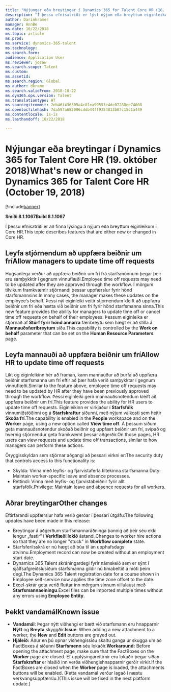 ```yaml
---
title: "Nýjungar eða breytingar í Dynamics 365 for Talent Core HR (16. október 2018)"
description: "Í þessu efnisatriði er lýst nýjum eða breyttum eiginleikum í Microsoft Dynamics 365 for Talent Core HR."
author: Darinkramer
manager: AnnBe
ms.date: 10/22/2018
ms.topic: article
ms.prod: 
ms.service: dynamics-365-talent
ms.technology: 
ms.search.form: 
audience: Application User
ms.reviewer: josaw
ms.search.scope: Talent
ms.custom: 
ms.assetid: 
ms.search.region: Global
ms.author: dkrame
ms.search.validFrom: 2018-10-22
ms.dyn365.ops.version: Talent
ms.translationtype: HT
ms.sourcegitcommit: 2eb46f436305a4c81ea99553e4dc07288ee74008
ms.openlocfilehash: 7da597a682006cddb44ff9354813b07c15c1a449
ms.contentlocale: is-is
ms.lasthandoff: 10/22/2018

---
```

# <a name="whats-new-or-changed-in-dynamics-365-for-talent-core-hr-october-19-2018"></a><span data-ttu-id="9f26c-103">Nýjungar eða breytingar í Dynamics 365 for Talent Core HR (19. október 2018)</span><span class="sxs-lookup"><span data-stu-id="9f26c-103">What's new or changed in Dynamics 365 for Talent Core HR (October 19, 2018)</span></span>

[!include[banner](includes/banner.md)]

<span data-ttu-id="9f26c-104">**Smíði 8.1.1067**</span><span class="sxs-lookup"><span data-stu-id="9f26c-104">**Build 8.1.1067**</span></span>

<span data-ttu-id="9f26c-105">Í þessu efnisatriði er að finna lýsingu á nýjum eða breyttum eiginleikum í Core HR.</span><span class="sxs-lookup"><span data-stu-id="9f26c-105">This topic describes features that are either new or changed in Core HR.</span></span>

## <a name="allow-managers-to-update-time-off-requests"></a><span data-ttu-id="9f26c-106">Leyfa stjórnendum að uppfæra beiðnir um frí</span><span class="sxs-lookup"><span data-stu-id="9f26c-106">Allow managers to update time off requests</span></span>

<span data-ttu-id="9f26c-107">Hugsanlega verður að uppfæra beiðnir um frí frá starfsmönnum þegar þeir eru samþykktir í gegnum vinnuflæði.</span><span class="sxs-lookup"><span data-stu-id="9f26c-107">Employee time off requests may need to be updated after they are approved through the workflow.</span></span> <span data-ttu-id="9f26c-108">Í mörgum tilvikum framkvæmir stjórnandi þessar uppfærslur fyrir hönd starfsmannsins.</span><span class="sxs-lookup"><span data-stu-id="9f26c-108">In many cases, the manager makes these updates on the employee’s behalf.</span></span> <span data-ttu-id="9f26c-109">Þessi nýi eiginleiki veitir stjórnendum kleift að uppfæra beiðnir um frí eða hætta við beiðnir um frí fyrir hönd starfsmanna sinna.</span><span class="sxs-lookup"><span data-stu-id="9f26c-109">This new feature provides the ability for managers to update time off or cancel time off requests on behalf of their employees.</span></span> <span data-ttu-id="9f26c-110">Þessum eiginleika er stjórnað af **Störf fyrir hönd annarra** færibreytu sem hægt er að stilla á **Mannauðsfæribreytum** síðu.</span><span class="sxs-lookup"><span data-stu-id="9f26c-110">This capability is controlled by the **Work on behalf** parameter that can be set on the **Human Resource Parameters** page.</span></span> 
 
## <a name="allow-hr-to-update-time-off-requests"></a><span data-ttu-id="9f26c-111">Leyfa mannauði að uppfæra beiðnir um frí</span><span class="sxs-lookup"><span data-stu-id="9f26c-111">Allow HR to update time off requests</span></span>

<span data-ttu-id="9f26c-112">Líkt og eiginleikinn hér að framan, kann mannauður að þurfa að uppfæra beiðnir starfsmanna um frí eftir að þær hafa verið samþykktar í gegnum vinnuflæði.</span><span class="sxs-lookup"><span data-stu-id="9f26c-112">Similar to the feature above, employee time off requests may need to be updated by HR after they have been previously approved through the workflow.</span></span> <span data-ttu-id="9f26c-113">Þessi eiginleiki gerir mannauðsnotendum kleift að uppfæra beiðnir um frí.</span><span class="sxs-lookup"><span data-stu-id="9f26c-113">This feature provides the ability for HR users to update time off requests.</span></span> <span data-ttu-id="9f26c-114">Eiginleikinn er virkjaður í **Starfsfólk** vinnumiðstöðinni og á **Starfskraftur** síðunni, með nýjum valkosti sem heitir **Skoða frí**.</span><span class="sxs-lookup"><span data-stu-id="9f26c-114">The capability is enabled in the **People** workspace and on the **Worker** page, using a new option called **View time off**.</span></span> <span data-ttu-id="9f26c-115">Á þessum síðum geta mannauðsnotendur skoðað beiðnir og uppfært beiðnir um frí, svipað og hvernig stjórnendur geta framkvæmt þessar aðgerðir.</span><span class="sxs-lookup"><span data-stu-id="9f26c-115">On those pages, HR users can view requests and update time off transactions, similar to how managers can perform these actions.</span></span>

<span data-ttu-id="9f26c-116">Öryggisskyldan sem stjórnar aðgangi að þessari virkni er:</span><span class="sxs-lookup"><span data-stu-id="9f26c-116">The security duty that controls access to this functionality is:</span></span>
- <span data-ttu-id="9f26c-117">Skylda: Vinna með leyfis- og fjarvistaferla tiltekinna starfsmanna.</span><span class="sxs-lookup"><span data-stu-id="9f26c-117">Duty: Maintain worker-specific leave and absence processes.</span></span>
- <span data-ttu-id="9f26c-118">Réttindi: Vinna með leyfis- og fjarvistabeiðnir fyrir allt starfsfólk.</span><span class="sxs-lookup"><span data-stu-id="9f26c-118">Privilege: Maintain leave and absence requests for all workers.</span></span>

## <a name="other-changes"></a><span data-ttu-id="9f26c-119">Aðrar breytingar</span><span class="sxs-lookup"><span data-stu-id="9f26c-119">Other changes</span></span>
<span data-ttu-id="9f26c-120">Eftirfarandi uppfærslur hafa verið gerðar í þessari útgáfu:</span><span class="sxs-lookup"><span data-stu-id="9f26c-120">The following updates have been made in this release:</span></span>
- <span data-ttu-id="9f26c-121">Breytingar á aðgerðum starfsmannaráðninga þannig að þeir séu ekki lengur „fastir“ í **Verkflæði lokið** ástandi.</span><span class="sxs-lookup"><span data-stu-id="9f26c-121">Changes to worker hire actions so that they are no longer "stuck" in **Workflow complete** state.</span></span>
- <span data-ttu-id="9f26c-122">Starfsferilsskrá er nú hægt að búa til án upphafsdags atvinnu.</span><span class="sxs-lookup"><span data-stu-id="9f26c-122">Employment record can now be created without an employment start date.</span></span>
- <span data-ttu-id="9f26c-123">Dynamics 365 Talent skráningardegi fyrir námskeið sem er sýnt í sjálfsafgreiðslusíðum starfsmanna gildir nú tímabeltið á móti þeim degi.</span><span class="sxs-lookup"><span data-stu-id="9f26c-123">The Dynamics 365 Talent registration date for a course shown in Employee self-service now applies the time zone offset to the date.</span></span>
- <span data-ttu-id="9f26c-124">Excel-skrár geta verið fluttar inn mörgum sinnum villulaust með **Starfsmannaeiningu**.</span><span class="sxs-lookup"><span data-stu-id="9f26c-124">Excel files can be imported multiple times without any errors using **Employee Entity**.</span></span>

## <a name="known-issue"></a><span data-ttu-id="9f26c-125">Þekkt vandamál</span><span class="sxs-lookup"><span data-stu-id="9f26c-125">Known issue</span></span>

- <span data-ttu-id="9f26c-126">**Vandamál**: Þegar nýtt viðhengi er bætt við starfsmann eru hnapparnir **Nýtt** og **Breyta** skyggðir.</span><span class="sxs-lookup"><span data-stu-id="9f26c-126">**Issue**: When adding a new attachment to a worker, the **New** and **Edit** buttons are grayed out.</span></span> 
- <span data-ttu-id="9f26c-127">**Hjáleið:** Áður en þú opnar viðhengissíðu skaltu ganga úr skugga um að FactBoxes á síðunni **Starfsmenn** séu lokaðir.</span><span class="sxs-lookup"><span data-stu-id="9f26c-127">**Workaround:** Before opening the attachment page, make sure that the FactBoxes on the **Worker** page are closed.</span></span> <span data-ttu-id="9f26c-128">Ef upplýsingareitirnir eru lokaðir þegar síðan **Starfskraftar** er hlaðið inn verða viðhengishnapparnir gerðir virkir.</span><span class="sxs-lookup"><span data-stu-id="9f26c-128">If the FactBoxes are closed when the **Worker** page is loaded, the attachments buttons will be enabled.</span></span> <span data-ttu-id="9f26c-129">(Þetta vandamál verður lagað í næstu verkvangsuppfærslu.)</span><span class="sxs-lookup"><span data-stu-id="9f26c-129">(This issue will be fixed in the next platform update.)</span></span>

